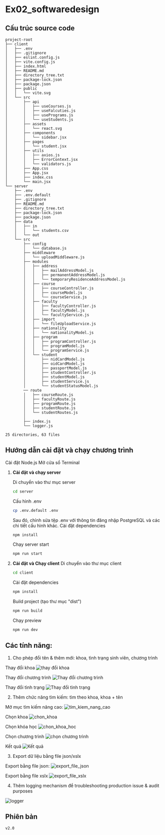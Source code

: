 # Ex02_softwaredesign

## Cấu trúc source code

```
project-root
├── client
│   ├── .env
│   ├── .gitignore
│   ├── eslint.config.js
│   ├── vite.config.js
│   ├── index.html
│   ├── README.md
│   ├── directory_tree.txt
│   ├── package-lock.json
│   ├── package.json
│   ├── public
│   │   └── vite.svg
│   └── src
│       ├── api
│       │   ├── useCourses.js
│       │   ├── useFalcuties.js
│       │   ├── usePrograms.js
│       │   └── useStudents.js
│       ├── assets
│       │   └── react.svg
│       ├── components
│       │   └── sidebar.jsx
│       ├── pages
│       │   └── student.jsx
│       ├── utils
│       │   ├── axios.js
│       │   ├── ErrorContext.jsx
│       │   └── validators.js
│       ├── App.css
│       ├── App.jsx
│       ├── index.css
│       └── main.jsx
└── server
    ├── .env
    ├── .env.default
    ├── .gitignore
    ├── README.md
    ├── directory_tree.txt
    ├── package-lock.json
    ├── package.json
    ├── data
    │   ├── in
    │   │   └── students.csv
    │   └── out
    └── src
        ├── config
        │   └── database.js
        ├── middleware
        │   └── uploadMiddleware.js
        ├── modules
        │   ├── address
        │   │   ├── mailAddressModel.js
        │   │   ├── permanentAddressModel.js
        │   │   └── temporaryResidenceAddressModel.js
        │   ├── course
        │   │   ├── courseController.js
        │   │   ├── courseModel.js
        │   │   └── courseService.js
        │   ├── faculty
        │   │   ├── facultyController.js
        │   │   ├── facultyModel.js
        │   │   └── facultyService.js
        │   ├── import
        │   │   └── fileUploadService.js
        │   ├── nationality
        │   │   └── nationalityModel.js
        │   ├── program
        │   │   ├── programController.js
        │   │   ├── programModel.js
        │   │   └── programService.js
        │   └── student
        │       ├── nidCardModel.js
        │       ├── oidCardModel.js
        │       ├── passportModel.js
        │       ├── studentController.js
        │       ├── studentModel.js
        │       ├── studentService.js
        │       └── studentStatusModel.js
        ── route
        │   ├── courseRoute.js
        │   ├── facultyRoute.js
        │   ├── programRoute.js
        │   ├── studentRoute.js
        │   └── studentRoutes.js
        │
        ├── index.js        
        └── logger.js

25 directories, 63 files
```

## Hướng dẫn cài đặt và chạy chương trình
Cài đặt Node.js
Mở cửa sổ Terminal

1. **Cài đặt và chạy server**

    Di chuyển vào thư mục server
    ```bash
    cd server
    ```
    Cấu hình .env
    ```bash
    cp .env.default .env
    ```
    Sau đó, chỉnh sửa tệp .env với thông tin đăng nhập PostgreSQL và các chi tiết cấu hình khác.
    Cài đặt dependencies
    ```bash
    npm install
    ```
    Chạy server start
    ```bash
    npm run start
    ```

2. **Cài đặt và Chạy client**
    Di chuyển vào thư mục client
    ```bash
    cd client
    ```
    Cài đặt dependencies
    ```bash
    npm install
    ```
    Build project (tạo thư mục "dist")
    ```bash
    npm run build
    ```
    Chạy preview
    ```bash
    npm run dev
    ```

## Các tính năng:

1. Cho phép đổi tên & thêm mới: khoa, tình trạng sinh viên, chương trình

Thay đổi khoa
![thay đổi khoa](image/v2_thaydoikhoa.png)

Thay đổi chương trình
![Thay đổi chương trình](image/v2_thaydoichuongtrinh.png)

Thay đổi tình trạng
![Thay đổi tình trạng](image/v2_thaydoitinhtrang.png)

2. Thêm chức năng tìm kiếm: tìm theo khoa, khoa + tên

Mở mục tìm kiếm nâng cao:
![tim_kiem_nang_cao](image/v2_tim_kiem_nang_cao.png)

Chọn khoa
![chon_khoa](image/v2_chon_khoa.png)

Chọn khóa học
![chon_khoa_hoc](image/v2_chon_khoa_hoc.png)

Chọn chương trình
![chọn chương trình](image/v2_chon_chuong_trinh.png)

Kết quả
![Kết quả](image/v2_ketqua_timkiem.png)

3. Export dữ liệu bằng file json/xslx

Export bằng file json:
![export_file_json](image/v2_download_json.png)

Export bằng file xslx
![export_file_xslx](image/v2_download_xslx.png)

4. Thêm logging mechanism để troubleshooting production issue & audit purposes

![logger](image/v2_logger.png)



## Phiên bản 
```bash
v2.0
```